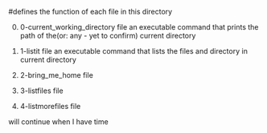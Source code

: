 #defines the function of each file in this directory

0. 0-current_working_directory file
an executable command that prints the path of the(or: any - yet to confirm)  current directory

1. 1-listit file
an executable command that lists the files and directory in current directory

2. 2-bring_me_home file

3. 3-listfiles file

4. 4-listmorefiles file

will continue when I have time
